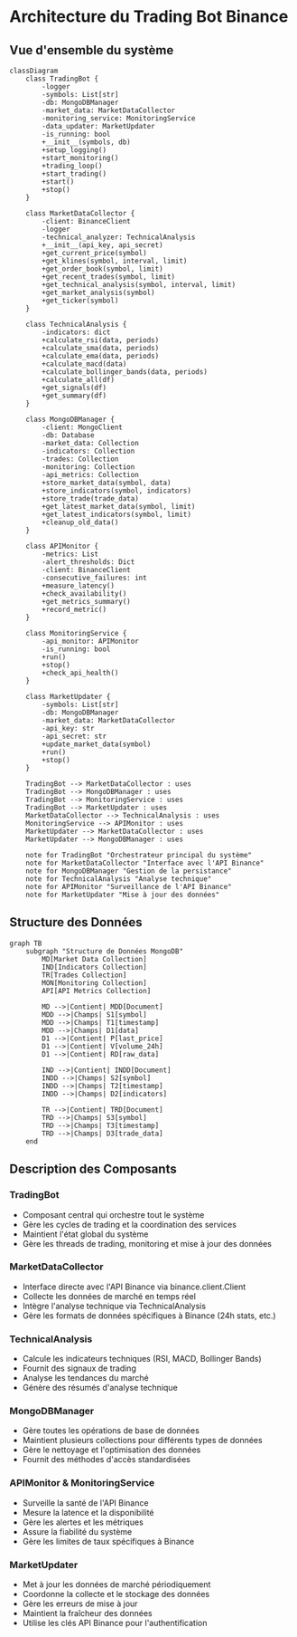 # Architecture du Trading Bot Binance

## Vue d'ensemble du système

```mermaid
classDiagram
    class TradingBot {
        -logger
        -symbols: List[str]
        -db: MongoDBManager
        -market_data: MarketDataCollector
        -monitoring_service: MonitoringService
        -data_updater: MarketUpdater
        -is_running: bool
        +__init__(symbols, db)
        +setup_logging()
        +start_monitoring()
        +trading_loop()
        +start_trading()
        +start()
        +stop()
    }

    class MarketDataCollector {
        -client: BinanceClient
        -logger
        -technical_analyzer: TechnicalAnalysis
        +__init__(api_key, api_secret)
        +get_current_price(symbol)
        +get_klines(symbol, interval, limit)
        +get_order_book(symbol, limit)
        +get_recent_trades(symbol, limit)
        +get_technical_analysis(symbol, interval, limit)
        +get_market_analysis(symbol)
        +get_ticker(symbol)
    }

    class TechnicalAnalysis {
        -indicators: dict
        +calculate_rsi(data, periods)
        +calculate_sma(data, periods)
        +calculate_ema(data, periods)
        +calculate_macd(data)
        +calculate_bollinger_bands(data, periods)
        +calculate_all(df)
        +get_signals(df)
        +get_summary(df)
    }

    class MongoDBManager {
        -client: MongoClient
        -db: Database
        -market_data: Collection
        -indicators: Collection
        -trades: Collection
        -monitoring: Collection
        -api_metrics: Collection
        +store_market_data(symbol, data)
        +store_indicators(symbol, indicators)
        +store_trade(trade_data)
        +get_latest_market_data(symbol, limit)
        +get_latest_indicators(symbol, limit)
        +cleanup_old_data()
    }

    class APIMonitor {
        -metrics: List
        -alert_thresholds: Dict
        -client: BinanceClient
        -consecutive_failures: int
        +measure_latency()
        +check_availability()
        +get_metrics_summary()
        +record_metric()
    }

    class MonitoringService {
        -api_monitor: APIMonitor
        -is_running: bool
        +run()
        +stop()
        +check_api_health()
    }

    class MarketUpdater {
        -symbols: List[str]
        -db: MongoDBManager
        -market_data: MarketDataCollector
        -api_key: str
        -api_secret: str
        +update_market_data(symbol)
        +run()
        +stop()
    }

    TradingBot --> MarketDataCollector : uses
    TradingBot --> MongoDBManager : uses
    TradingBot --> MonitoringService : uses
    TradingBot --> MarketUpdater : uses
    MarketDataCollector --> TechnicalAnalysis : uses
    MonitoringService --> APIMonitor : uses
    MarketUpdater --> MarketDataCollector : uses
    MarketUpdater --> MongoDBManager : uses

    note for TradingBot "Orchestrateur principal du système"
    note for MarketDataCollector "Interface avec l'API Binance"
    note for MongoDBManager "Gestion de la persistance"
    note for TechnicalAnalysis "Analyse technique"
    note for APIMonitor "Surveillance de l'API Binance"
    note for MarketUpdater "Mise à jour des données"
```

## Structure des Données

```mermaid
graph TB
    subgraph "Structure de Données MongoDB"
        MD[Market Data Collection]
        IND[Indicators Collection]
        TR[Trades Collection]
        MON[Monitoring Collection]
        API[API Metrics Collection]
        
        MD -->|Contient| MDD[Document]
        MDD -->|Champs| S1[symbol]
        MDD -->|Champs| T1[timestamp]
        MDD -->|Champs| D1[data]
        D1 -->|Contient| P[last_price]
        D1 -->|Contient| V[volume_24h]
        D1 -->|Contient| RD[raw_data]
        
        IND -->|Contient| INDD[Document]
        INDD -->|Champs| S2[symbol]
        INDD -->|Champs| T2[timestamp]
        INDD -->|Champs| D2[indicators]
        
        TR -->|Contient| TRD[Document]
        TRD -->|Champs| S3[symbol]
        TRD -->|Champs| T3[timestamp]
        TRD -->|Champs| D3[trade_data]
    end
```

## Description des Composants

### TradingBot
- Composant central qui orchestre tout le système
- Gère les cycles de trading et la coordination des services
- Maintient l'état global du système
- Gère les threads de trading, monitoring et mise à jour des données

### MarketDataCollector
- Interface directe avec l'API Binance via binance.client.Client
- Collecte les données de marché en temps réel
- Intègre l'analyse technique via TechnicalAnalysis
- Gère les formats de données spécifiques à Binance (24h stats, etc.)

### TechnicalAnalysis
- Calcule les indicateurs techniques (RSI, MACD, Bollinger Bands)
- Fournit des signaux de trading
- Analyse les tendances du marché
- Génère des résumés d'analyse technique

### MongoDBManager
- Gère toutes les opérations de base de données
- Maintient plusieurs collections pour différents types de données
- Gère le nettoyage et l'optimisation des données
- Fournit des méthodes d'accès standardisées

### APIMonitor & MonitoringService
- Surveille la santé de l'API Binance
- Mesure la latence et la disponibilité
- Gère les alertes et les métriques
- Assure la fiabilité du système
- Gère les limites de taux spécifiques à Binance

### MarketUpdater
- Met à jour les données de marché périodiquement
- Coordonne la collecte et le stockage des données
- Gère les erreurs de mise à jour
- Maintient la fraîcheur des données
- Utilise les clés API Binance pour l'authentification